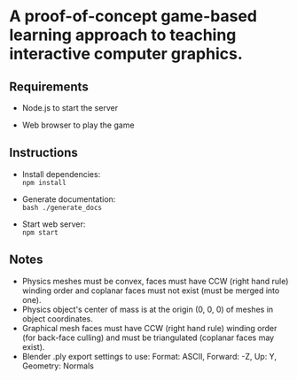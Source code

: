 # A proof-of-concept game-based learning approach to teaching interactive computer graphics.

## Requirements

- Node.js to start the server

- Web browser to play the game

## Instructions
- Install dependencies:  
`npm install`

- Generate documentation:  
`bash ./generate_docs`

- Start web server:  
`npm start`

## Notes
- Physics meshes must be convex, faces must have CCW (right hand rule) winding order and coplanar faces must not exist (must be merged into one).
- Physics object's center of mass is at the origin (0, 0, 0) of meshes in object coordinates.
- Graphical mesh faces must have CCW (right hand rule) winding order (for back-face culling) and must be triangulated (coplanar faces may exist).
- Blender .ply export settings to use: Format: ASCII, Forward: -Z, Up: Y, Geometry: Normals